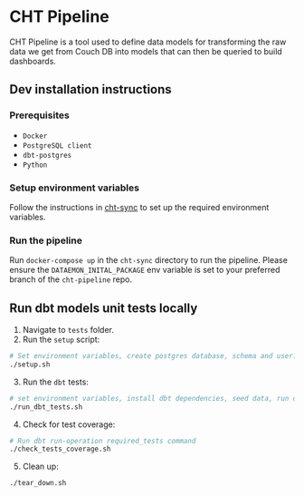 # CHT Pipeline

CHT Pipeline is a tool used to define data models for transforming the raw data we get from Couch DB into models that can then be queried to build dashboards.

## Dev installation instructions

### Prerequisites
- `Docker`
- `PostgreSQL client`
- `dbt-postgres`
- `Python`

### Setup environment variables
Follow the instructions in [cht-sync](https://github.com/medic/cht-sync) to set up the required environment variables.

### Run the pipeline
Run `docker-compose up` in the `cht-sync` directory to run the pipeline. Please ensure the `DATAEMON_INITAL_PACKAGE` env variable is set to your preferred branch of the `cht-pipeline` repo.

## Run dbt models unit tests locally

1. Navigate to `tests` folder.
2. Run the `setup` script:

```sh
# Set environment variables, create postgres database, schema and user:
./setup.sh
```

3. Run the `dbt` tests:

```sh
# set environment variables, install dbt dependencies, seed data, run dbt, run test
./run_dbt_tests.sh
```

4. Check for test coverage:

```sh
# Run dbt run-operation required_tests command
./check_tests_coverage.sh
```

5. Clean up:
```sh
./tear_down.sh
```
